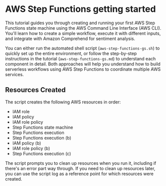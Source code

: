 # AWS Step Functions getting started

This tutorial guides you through creating and running your first AWS Step Functions state machine using the AWS Command Line Interface (AWS CLI). You'll learn how to create a simple workflow, execute it with different inputs, and integrate with Amazon Comprehend for sentiment analysis.

You can either run the automated shell script (`aws-step-functions-gs.sh`) to quickly set up the entire environment, or follow the step-by-step instructions in the tutorial (`aws-step-functions-gs.md`) to understand each component in detail. Both approaches will help you understand how to build serverless workflows using AWS Step Functions to coordinate multiple AWS services.

## Resources Created

The script creates the following AWS resources in order:

- IAM role
- IAM policy
- IAM role policy
- Step Functions state machine
- Step Functions execution
- Step Functions execution (b)
- IAM policy (b)
- IAM role policy (b)
- Step Functions execution (c)

The script prompts you to clean up resources when you run it, including if there's an error part way through. If you need to clean up resources later, you can use the script log as a reference point for which resources were created.
